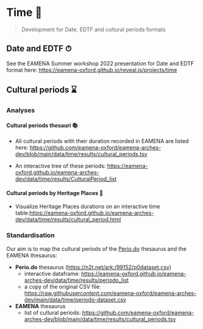 # Time 📅
> Development for Date, EDTF and cultural periods formats

## Date and EDTF ⏱

See the EAMENA Summer workshop 2022 presentation for Date and EDTF format here: https://eamena-oxford.github.io/reveal.js/projects/time

## Cultural periods ⌛

### Analyses
#### Cultural periods thesauri 📚

* All cultural periods with their duration recorded in EAMENA are listed here: https://github.com/eamena-oxford/eamena-arches-dev/blob/main/data/time/results/cultural_periods.tsv

* An interactive tree of these periods: https://eamena-oxford.github.io/eamena-arches-dev/data/time/results/CulturalPeriod_list

#### Cultural periods by Heritage Places 🕌

* Visualize Heritage Places durations on an interactive time table:https://eamena-oxford.github.io/eamena-arches-dev/data/time/results/cultural_period.html

### Standardisation

Our aim is to map the cultural periods of the [Perio.do](https://perio.do/en/) thesaurus and the EAMENA thesaurus:
- **Perio.do** thesaurus (https://n2t.net/ark:/99152/p0dataset.csv)
    - interactive dataframe: https://eamena-oxford.github.io/eamena-arches-dev/data/time/results/periodo_list
    - a copy of the original CSV file: https://raw.githubusercontent.com/eamena-oxford/eamena-arches-dev/main/data/time/periodo-dataset.csv
- **EAMENA** thesaurus
    - list of cultural periods: https://github.com/eamena-oxford/eamena-arches-dev/blob/main/data/time/results/cultural_periods.tsv




